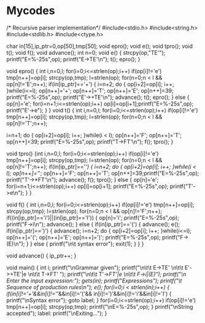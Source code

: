 Mycodes
=======
/* Recursive parser implementation*/
#include<stdio.h>
#include<string.h>
#include<stdlib.h>
#include<ctype.h>


char in[15],ip_ptr=0,op[50],tmp[50];
void epro();
void e();
void tpro();
void t();
void f();
void advance();
int n=0;
void e()
{
 strcpy(op,"TE'");
 printf("E=%-25s",op);
 printf("E->TE'\n");
 t();
 epro();
}

void epro()
{
int i,n=0,l;
for(i=0;i<=strlen(op);i++)
    if(op[i]!='e')
tmp[n++]=op[i];
strcpy(op,tmp);
l=strlen(op);
for(n=0;n < l && op[n]!='E';n++);
if(in[ip_ptr]=='+')
{
     i=n+2;
do
{
op[i+2]=op[i];
i++;
}while(i<=l);
  op[n++]='+';
  op[n++]='T';
  op[n++]='E';
  op[n++]=39;
  printf("E=%-25s",op);
  printf("E'->+TE'\n");
  advance();
  t();
  epro();
 }
 else
 {
     op[n]='e';
  for(i=n+1;i<=strlen(op);i++)
op[i]=op[i+1];printf("E=%-25s",op);
 printf("E'->e");
 }
}
void t()
{
int i,n=0,l;
for(i=0;i<=strlen(op);i++)
if(op[i]!='e')
tmp[n++]=op[i];
strcpy(op,tmp);
l=strlen(op);
for(n=0;n < l && op[n]!='T';n++);

i=n+1;
do
{
op[i+2]=op[i];
i++;
}while(i < l);
op[n++]='F';
op[n++]='T';
op[n++]=39;
printf("E=%-25s",op);
printf("T->FT'\n");
f();
tpro();
}

void tpro()
{int i,n=0,l;
for(i=0;i<=strlen(op);i++)
    if(op[i]!='e')
tmp[n++]=op[i];
strcpy(op,tmp);
l=strlen(op);
for(n=0;n < l && op[n]!='T';n++);
if(in[ip_ptr]=='*')
 {
     i=n+2;
do
{
op[i+2]=op[i];
i++;
}while(i < l);
  op[n++]='*';
  op[n++]='F';
  op[n++]='T';
  op[n++]=39;printf("E=%-25s",op);
  printf("T'->*FT'\n");
  advance();
  f();
  tpro();
 }
 else
 {
   op[n]='e';
  for(i=n+1;i<=strlen(op);i++)
op[i]=op[i+1];
 printf("E=%-25s",op);
 printf("T'->e\n");
 }
}

void f()
{
int i,n=0,l;
for(i=0;i<=strlen(op);i++)
    if(op[i]!='e')
tmp[n++]=op[i];
strcpy(op,tmp);
l=strlen(op);
for(n=0;n < l && op[n]!='F';n++);
 if((in[ip_ptr]=='i')||(in[ip_ptr]=='I'))
 {
op[n]='i';
printf("E=%-25s",op);
printf("F->i\n");
advance();
 }
 else
 {
  if(in[ip_ptr]=='(')
  {
   advance();
   e();
   if(in[ip_ptr]==')')
   {
    advance();
     i=n+2;
do
{
op[i+2]=op[i];
i++;
}while(i<=l);
  op[n++]='(';
  op[n++]='E';
  op[n++]=')';
  printf("E=%-25s",op);
  printf("F->(E)\n");
   }
  }
  else
  {
   printf("\n\t syntax error");
   exit(1);
  }
 }
}

void advance()
{
 ip_ptr++;
}

void main()
{
 int i;
 printf("\nGrammar given");
 printf("\n\t\t E->TE' \n\t\t E'->+TE'|e \n\t\t T->FT' ");
 printf("\n\t\t T'->*FT'|e \n\t\t F->i|(E)");
 printf("\n Enter the input expression:");
 gets(in);
 printf("Expressions");
 printf("\t Sequence of production rules\n");
  e();
  for(i=0;i < strlen(in);i++)
 {
  if(in[i]!='+'&&in[i]!='*'&&in[i]!='('&&
     in[i]!=')'&&in[i]!='i'&&in[i]!='I')
  {
   printf("\nSyntax error");
   goto label;
  }
  for(i=0;i<=strlen(op);i++)
    if(op[i]!='e')
  tmp[n++]=op[i];
    strcpy(op,tmp);
    printf("\nE=%-25s",op);
 }
printf("\nString accepted");
label:
	printf("\nExiting...");
}



